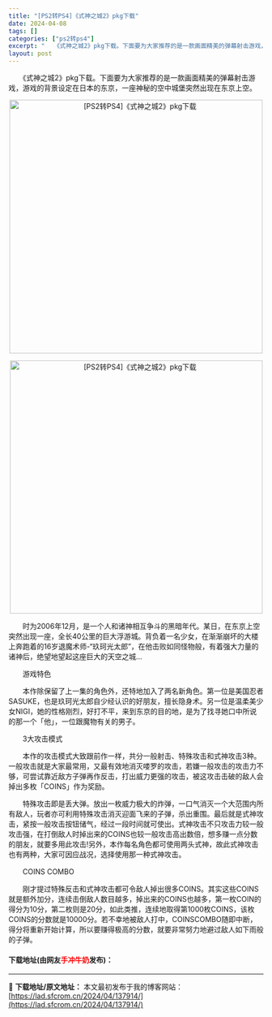 ```yaml
---
title: "[PS2转PS4]《式神之城2》pkg下载"
date: 2024-04-08
tags: []
categories: ["ps2转ps4"]
excerpt: "　　《式神之城2》pkg下载。下面要为大家推荐的是一款画面精美的弹幕射击游戏，游戏的背景设定在日本的东京，一座神秘的空中城堡突然出现在东京上空。 　　时为2006年12月，是一个人和诸神相互争斗的黑暗年代。某日，在东京上空突然出现一座，全长40公里的巨大浮游城。背负着一名少女，在渐渐崩坏的大楼上奔跑&hellip;"
layout: post
---
```


 <p>　　《式神之城2》pkg下载。下面要为大家推荐的是一款画面精美的弹幕射击游戏，游戏的背景设定在日本的东京，一座神秘的空中城堡突然出现在东京上空。</p> <p align="center"><img align="" border="0" src="https://lad.sfcrom.cn/wp-content/uploads/2024/04/20240408_6613f82f562d2.webp" width="500" alt="[PS2转PS4]《式神之城2》pkg下载" /></p> <p align="center"><img align="" border="0" src="https://lad.sfcrom.cn/wp-content/uploads/2024/04/20240408_6613f82fb0346.webp" width="499" alt="[PS2转PS4]《式神之城2》pkg下载" /></p> <p>　　时为2006年12月，是一个人和诸神相互争斗的黑暗年代。某日，在东京上空突然出现一座，全长40公里的巨大浮游城。背负着一名少女，在渐渐崩坏的大楼上奔跑着的16岁退魔术师-&ldquo;玖珂光太郎&rdquo;，在他击败如同怪物般，有着强大力量的诸神后，绝望地望起这座巨大的天空之城&hellip;</p> <p>　　游戏特色</p> <p>　　本作除保留了上一集的角色外，还特地加入了两名新角色。第一位是美国忍者SASUKE，也是玖珂光太郎自少经认识的好朋友，擅长隐身术。另一位是温柔美少女NIGI，她的性格刚烈，好打不平，来到东京的目的地，是为了找寻她口中所说的那一个「他」，一位跟魔物有关的男子。</p> <p>　　3大攻击模式</p> <p>　　本作的攻击模式大致跟前作一样，共分一般射击、特殊攻击和式神攻击3种。一般攻击就是大家最常用，又最有效地消灭喽罗的攻击，若嫌一般攻击的攻击力不够，可尝试靠近敌方子弹再作反击，打出威力更强的攻击，被这攻击击破的敌人会掉出多枚「COINS」作为奖励。</p> <p>　　特殊攻击即是丢大弹。放出一枚威力极大的炸弹，一口气消灭一个大范围内所有敌人，玩者亦可利用特殊攻击消灭迎面飞来的子弹，杀出重围。最后就是式神攻击，紧按一般攻击按钮储气，经过一段时间就可使出。式神攻击不只攻击力较一般攻击强，在打倒敌人时掉出来的COINS也较一般攻击高出数倍，想多赚一点分数的朋友，就要多用此攻击!另外，本作每名角色都可使用两头式神，故此式神攻击也有两种，大家可因应战况，选择使用那一种式神攻击。</p> <p>　　COINS COMBO</p> <p>　　刚才提过特殊反击和式神攻击都可令敌人掉出很多COINS。其实这些COINS就是额外加分，连续击倒敌人数目越多，掉出来的COINS也越多，第一枚COIN的得分为10分，第二枚则是20分，如此类推，连续地取得第1000枚COINS，该枚COINS的分数就是10000分。若不幸地被敌人打中，COINSCOMBO随即中断，得分将重新开始计算，所以要赚得极高的分数，就要非常努力地避过敌人如下雨般的子弹。</p> <p><h4>下载地址(由网友<font color="red">手冲牛奶</font>发布)：</h4></p> 

---
📖 **下载地址/原文地址：** 本文最初发布于我的博客网站：[https://lad.sfcrom.cn/2024/04/137914/](https://lad.sfcrom.cn/2024/04/137914/)
